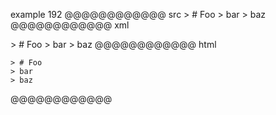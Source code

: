 example 192
@@@@@@@@@@@@ src
    > # Foo
    > bar
    > baz
@@@@@@@@@@@@ xml
<?xml version="1.0" encoding="UTF-8"?>
<!DOCTYPE document SYSTEM "CommonMark.dtd">
<document xmlns="http://commonmark.org/xml/1.0">
  <code_block>&gt; # Foo
&gt; bar
&gt; baz
</code_block>
</document>
@@@@@@@@@@@@ html
<pre><code>&gt; # Foo
&gt; bar
&gt; baz
</code></pre>
@@@@@@@@@@@@
